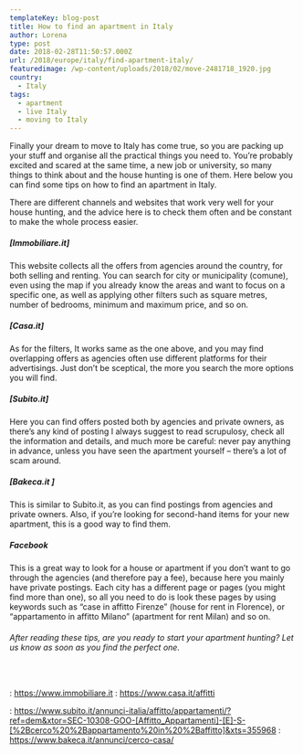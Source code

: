 ```yaml
---
templateKey: blog-post
title: How to find an apartment in Italy
author: Lorena
type: post
date: 2018-02-28T11:50:57.000Z
url: /2018/europe/italy/find-apartment-italy/
featuredimage: /wp-content/uploads/2018/02/move-2481718_1920.jpg
country: 
  - Italy
tags:
  - apartment
  - live Italy
  - moving to Italy
---
```


Finally your dream to move to Italy has come true, so you are packing up your stuff and organise all the practical things you need to. You&#8217;re probably excited and scared at the same time, a new job or university, so many things to think about and the house hunting is one of them. Here below you can find some tips on how to find an apartment in Italy.

There are different channels and websites that work very well for your house hunting, and the advice here is to check them often and be constant to make the whole process easier.

##### [Immobiliare.it]

This website collects all the offers from agencies around the country, for both selling and renting. You can search for city or municipality (comune), even using the map if you already know the areas and want to focus on a specific one, as well as applying other filters such as square metres, number of bedrooms, minimum and maximum price, and so on.

##### [Casa.it]

As for the filters, It works same as the one above, and you may find overlapping offers as agencies often use different platforms for their advertisings. Just don&#8217;t be sceptical, the more you search the more options you will find.

##### [Subito.it]

Here you can find offers posted both by agencies and private owners, as there&#8217;s any kind of posting I always suggest to read scrupulosy, check all the information and details, and much more be careful: never pay anything in advance, unless you have seen the apartment yourself &#8211; there&#8217;s a lot of scam around.

##### [Bakeca.it ]

This is similar to Subito.it, as you can find postings from agencies and private owners. Also, if you&#8217;re looking for second-hand items for your new apartment, this is a good way to find them.

##### Facebook

This is a great way to look for a house or apartment if you don&#8217;t want to go through the agencies (and therefore pay a fee), because here you mainly have private postings. Each city has a different page or pages (you might find more than one), so all you need to do is look these pages by using keywords such as &#8220;case in affitto Firenze&#8221; (house for rent in Florence), or &#8220;appartamento in affitto Milano&#8221; (apartment for rent Milan) and so on.

###### After reading these tips, are you ready to start your apartment hunting? Let us know as soon as you find the perfect one.

&nbsp;

: https://www.immobiliare.it
: https://www.casa.it/affitti

: https://www.subito.it/annunci-italia/affitto/appartamenti/?ref=dem&xtor=SEC-10308-GOO-[Affitto_Appartamenti]-[E]-S-[%2Bcerco%20%2Bappartamento%20in%20%2Baffitto]&xts=355968
: https://www.bakeca.it/annunci/cerco-casa/
